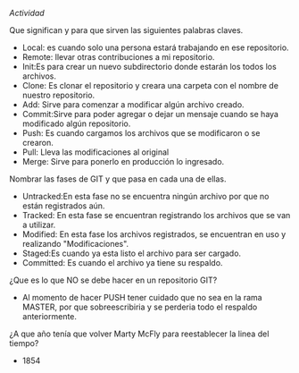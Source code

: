 *Actividad*

Que significan y para que sirven las siguientes palabras claves.
- Local:  es cuando solo una persona estará trabajando en ese repositorio.
- Remote: llevar otras contribuciones a mi repositorio.
- Init:Es para crear un nuevo subdirectorio donde estarán los todos los archivos.
- Clone: Es clonar el repositorio y creara una carpeta con el nombre de nuestro repositorio.
- Add: Sirve para comenzar a modificar algún archivo creado.
- Commit:Sirve para poder agregar o dejar un mensaje cuando se haya modificado algún repositorio.
- Push: Es cuando cargamos los archivos que se modificaron o se crearon.
- Pull: Lleva las modificaciones al original
- Merge: Sirve para ponerlo en producción lo ingresado.

Nombrar las fases de GIT y que pasa en cada
una de ellas.
- Untracked:En esta fase no se encuentra ningún archivo por que no están registrados aún.
- Tracked: En esta fase se encuentran registrando los archivos que se van a utilizar.
- Modified: En esta fase los archivos registrados, se encuentran en uso y realizando "Modificaciones".
- Staged:Es cuando ya esta listo el archivo para ser cargado.
- Committed: Es cuando el archivo ya tiene su respaldo.

¿Que es lo que NO se debe hacer en un repositorio GIT?
- Al momento de hacer PUSH tener cuidado que no sea en la rama MASTER, por que sobreescribiria y se perderia todo el respaldo anteriormente.

¿A que año tenía que volver Marty McFly para reestablecer la linea del tiempo?
- 1854